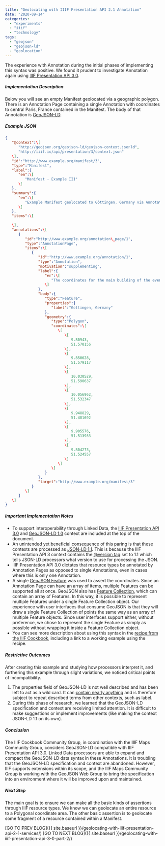 ```yaml
---
title: "Geolocating with IIIF Presentation API 2.1 Annotation"
date: "2020-09-14"
categories: 
  - "experiments"
  - "iiif"
  - "technology"
tags: 
  - "geojson"
  - "geojson-ld"
  - "geolocation"
---
```


The experience with Annotation during the initial phases of implementing this syntax was positive. We found it prudent to investigate Annotation again using [IIIF Presentation API 3.0](https://iiif.io/api/presentation/3.0/).

##### Implementation Description

Below you will see an empty Manifest geolocated via a geographic polygon. There is an Annotation Page containing a single Annotation with coordinates to central Paris, France contained in the Manifest. The body of that Annotation is [GeoJSON-LD](https://geojson.org/geojson-ld/).

##### Example JSON

```json
{
   "@context":\[
      "http://geojson.org/geojson-ld/geojson-context.jsonld",
      "http://iiif.io/api/presentation/3/context.json"
   \],
   "id":"http://www.example.org/manifest/3",
   "type":"Manifest",
   "label":{
      "en":\[
         "Manifest - Example III"
      \]
   },
   "summary":{
      "en":\[
         "Example Manifest geolocated to Göttingen, Germany via Annotation."
      \]
   },
   "items":\[
      
   \],
   "annotations":\[
      {
         "id":"http://www.example.org/annotation\_page/1",
         "type":"AnnotationPage",
         "items":\[
            {
               "id":"http://www.example.org/annotation/1",
               "type":"Annotation",
               "motivation":"supplementing",
               "label":{
                  "en":\[
                     "The coordinates for the main building of the event (Alte Mensa Conference Center)."
                  \]
               },
               "body":{
                  "type":"Feature",
                  "properties":{
                     "label":"Göttingen, Germany"
                  },
                  "geometry":{
                     "type":"Polygon",
                     "coordinates":\[
                        \[
                           \[
                              9.80943,
                              51.570156
                           \],
                           \[
                              9.850628,
                              51.579117
                           \],
                           \[
                              10.030529,
                              51.590637
                           \],
                           \[
                              10.056962,
                              51.532347
                           \],
                           \[
                              9.948829,
                              51.481692
                           \],
                           \[
                              9.905576,
                              51.513933
                           \],
                           \[
                              9.804273,
                              51.524557
                           \]
                        \]
                     \]
                  }
               },
               "target":"http://www.example.org/manifest/3"
            }
         \]
      }
   \]
}
```

##### Important Implementation Notes

- To support interoperability through Linked Data, the [IIIF Presentation API 3.0](http://iiif.io/api/presentation/3/context.json) and [GeoJSON-LD 1.0](http://geojson.org/geojson-ld/geojson-context.jsonld) context are included at the top of the document.
- An unintended yet beneficial consequence of this paring is that these contexts are processed as [JSON-LD 1.1](https://www.w3.org/TR/json-ld11/). This is because the IIIF Presentation API 3 context contains the [@version tag](https://www.w3.org/TR/json-ld11/#dfn-processing-mode) set to 1.1 which tells JSON-LD processors what version to use for processing the JSON.
- IIIF Presentation API 3.0 dictates that resource types be annotated by Annotation Pages as opposed to single Annotations, even in cases where this is only one Annotation.
- A single [GeoJSON Feature](https://tools.ietf.org/html/rfc7946#section-3.2) was used to assert the coordinates. Since an Annotation Page can have an array of items, multiple Features can be supported all at once. GeoJSON also has [Feature Collection](https://tools.ietf.org/html/rfc7946#section-3.3), which can contain an array of Features. In this way, it is possible to represent multiple Features under a single Feature Collection object. Our experience with user interfaces that consume GeoJSON is that they will draw a single Feature Collection of points the same way as an array of multiple Feature objects. Since user interfaces support either, without preference, we chose to represent the single Feature as simply as possible without wrapping it inside a Feature Collection object.
- You can see more description about using this syntax in the [recipe from the IIIF Cookbook](https://preview.iiif.io/cookbook/0195-geolocate-manifest-to-polygon/recipe/0195-geolocate-manifest-to-polygon/), including a link to a working example using the recipe.

##### Restrictive Outcomes

After creating this example and studying how processors interpret it, and furthering this example through slight variations, we noticed critical points of incompatibility.

1. The properties field of GeoJSON-LD is not well described and has been left to act as a wild card. It can [contain nearly anything](https://tools.ietf.org/html/rfc7946#section-3.2) and is therefore subject to repeat described terms from other contexts, such as label.
2. During this phase of research, we learned that the GeoJSON-LD specification and context are receiving limited attention. It is difficult to make suggestions or implement improvements (like making the context JSON-LD 1.1 on its own).

##### Conclusion

The IIIF Cookbook Community Group, in coordination with the IIIF Maps Community Group, considers GeoJSON-LD compatible with IIIF Presentation API 3.0. Linked Data processors are able to expand and compact the GeoJSON-LD data syntax in these Annotations. It is troubling that the GeoJSON-LD specification and context are abandoned. However, IIIF supports extensions within its scope, and the IIIF Maps Community Group is working with the GeoJSON Web Group to bring the specification into an environment where it will be improved upon and maintained.

##### Next Step

The main goal is to ensure we can make all the basic kinds of assertions through IIIF resource types. We know we can geolocate an entire resource to a Polygonal coordinate area. The other basic assertion is to geolocate some fragment of a resource contained within a Manifest.

[GO TO PREV BLOG]({{ site.baseurl }}/geolocating-with-iiif-presentation-api-2-1-services/)   [GO TO NEXT BLOG]({{ site.baseurl }}/geolocating-with-iiif-presentation-api-3-0-part-2/)
